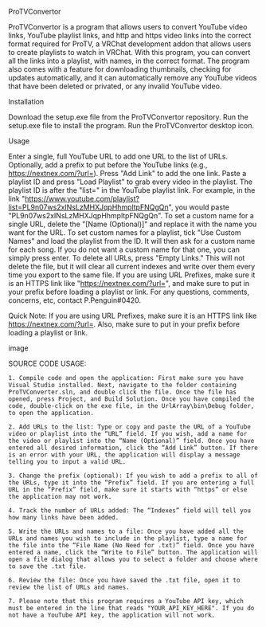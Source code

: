 ProTVConvertor

ProTVConvertor is a program that allows users to convert YouTube video links, YouTube playlist links, and http and https video links into the correct format required for ProTV, a VRChat development addon that allows users to create playlists to watch in VRChat. With this program, you can convert all the links into a playlist, with names, in the correct format. The program also comes with a feature for downloading thumbnails, checking for updates automatically, and it can automatically remove any YouTube videos that have been deleted or privated, or any invalid YouTube video.

Installation

Download the setup.exe file from the ProTVConvertor repository.
Run the setup.exe file to install the program.
Run the ProTVConvertor desktop icon.

Usage

Enter a single, full YouTube URL to add one URL to the list of URLs.
Optionally, add a prefix to put before the YouTube links (e.g., https://nextnex.com/?url=).
Press "Add Link" to add the one link.
Paste a playlist ID and press "Load Playlist" to grab every video in the playlist. The playlist ID is after the "list=" in the YouTube playlist link. For example, in the link "https://www.youtube.com/playlist?list=PL9n07ws2xINsLzMHXJqpHhmpltpFNQgQn", you would paste "PL9n07ws2xINsLzMHXJqpHhmpltpFNQgQn".
To set a custom name for a single URL, delete the "[Name (Optional)]" and replace it with the name you want for the URL.
To set custom names for a playlist, tick "Use Custom Names" and load the playlist from the ID. It will then ask for a custom name for each song. If you do not want a custom name for that one, you can simply press enter.
To delete all URLs, press "Empty Links." This will not delete the file, but it will clear all current indexes and write over them every time you export to the same file.
If you are using URL Prefixes, make sure it is an HTTPS link like "https://nextnex.com/?url=", and make sure to put in your prefix before loading a playlist or link.
For any questions, comments, concerns, etc, contact P.Penguin#0420.

Quick Note: If you are using URL Prefixes, make sure it is an HTTPS link like https://nextnex.com/?url=. Also, make sure to put in your prefix before loading a playlist or link.

image

SOURCE CODE USAGE:

	1. Compile code and open the application: First make sure you have Visual Studio installed. Next, navigate to the folder containing ProTVConverter.sln, and double click the file. Once the file has opened, press Project, and Build Solution. Once you have compiled the code, double-click on the exe file, in the UrlArray\bin\Debug folder, to open the application.
	
	2. Add URLs to the list: Type or copy and paste the URL of a YouTube video or playlist into the “URL” field. If you wish, add a name for the video or playlist into the “Name (Optional)” field. Once you have entered all desired information, click the “Add Link” button. If there is an error with your URL, the application will display a message telling you to input a valid URL.

	3. Change the prefix (optional): If you wish to add a prefix to all of the URLs, type it into the “Prefix” field. If you are entering a full URL in the “Prefix” field, make sure it starts with “https” or else the application may not work.

	4. Track the number of URLs added: The “Indexes” field will tell you how many links have been added.

	5. Write the URLs and names to a file: Once you have added all the URLs and names you wish to include in the playlist, type a name for the file into the “File Name (No Need for .txt)” field. Once you have entered a name, click the “Write to File” button. The application will open a file dialog that allows you to select a folder and choose where to save the .txt file.

	6. Review the file: Once you have saved the .txt file, open it to review the list of URLs and names.

	7. Please note that this program requires a YouTube API key, which must be entered in the line that reads "YOUR_API_KEY_HERE". If you do not have a YouTube API key, the application will not work.
